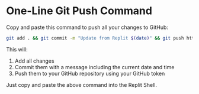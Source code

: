 # One-Line Git Push Command

Copy and paste this command to push all your changes to GitHub:

```bash
git add . && git commit -m "Update from Replit $(date)" && git push https://$GITHUB_TOKEN@github.com/atlasgrowth/504golf.git HEAD:main
```

This will:
1. Add all changes
2. Commit them with a message including the current date and time
3. Push them to your GitHub repository using your GitHub token

Just copy and paste the above command into the Replit Shell.